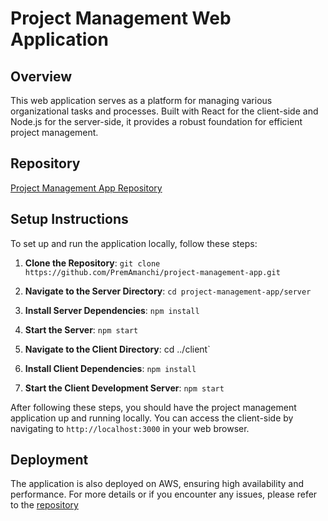 # Project Management Web Application

## Overview

This web application serves as a platform for managing various organizational tasks and processes. Built with React for the client-side and Node.js for the server-side, it provides a robust foundation for efficient project management.

## Repository

[Project Management App Repository](https://github.com/PremAmanchi/project-management-app)

## Setup Instructions

To set up and run the application locally, follow these steps:

1. **Clone the Repository**: 
`git clone https://github.com/PremAmanchi/project-management-app.git`


2. **Navigate to the Server Directory**:
`cd project-management-app/server`


3. **Install Server Dependencies**:
`npm install`


4. **Start the Server**:
`npm start`


5. **Navigate to the Client Directory**:
cd ../client`



6. **Install Client Dependencies**:
`npm install`


7. **Start the Client Development Server**:
`npm start`


After following these steps, you should have the project management application up and running locally. You can access the client-side by navigating to `http://localhost:3000` in your web browser.

## Deployment

The application is also deployed on AWS, ensuring high availability and performance. For more details or if you encounter any issues, please refer to the [repository](https://github.com/PremAmanchi/project-management-app)
